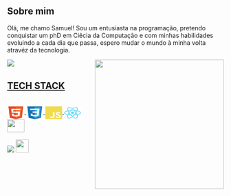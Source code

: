 ## Sobre mim

<div>
  <p>Olá, me chamo Samuel! Sou um entusiasta na programação, pretendo conquistar um phD em Ciêcia da Computação e com minhas habilidades evoluindo a cada dia que passa, espero mudar o mundo à minha volta atravéz da tecnologia.</p>
  <img src="https://camo.githubusercontent.com/4c8d92806e3c2322a2c390ffa0019c1d6f78a4d82108aa6946863ae362a763c8/68747470733a2f2f69322e77702e636f6d2f616c6c68746163636573732e696e666f2f77702d636f6e74656e742f75706c6f6164732f323031382f30332f70726f6772616d6d696e672e6769663f6669743d313238312532433731362673736c3d31" width="300px" height="300px" align="right">
</div>

<div align="left">
  <a href="https://github.com/samuelalmeidas">
  <img height="150em" src="https://github-readme-stats.vercel.app/api/top-langs/?username=samuelalmeidas&layout=compact&langs_count=7&theme=white"/>
</div>

## TECH STACK
<div style="display: inline_block"><br>
  <img align="center" alt="Samuel-HTML" height="30" width="40" src="https://raw.githubusercontent.com/devicons/devicon/master/icons/html5/html5-original.svg">
  <img align="center" alt="Samuel-CSS" height="30" width="40" src="https://raw.githubusercontent.com/devicons/devicon/master/icons/css3/css3-original.svg">
  <img align="center" alt="Samuel-Js" height="30" width="40" src="https://raw.githubusercontent.com/devicons/devicon/master/icons/javascript/javascript-plain.svg">
  <img align="center" alt="Samuel-React" height="30" width="40" src="https://raw.githubusercontent.com/devicons/devicon/master/icons/react/react-original.svg">
  <img  align="center" height="30" width="40" src="https://devicons.railway.app/i/git.svg">
</div>
 
<div><br/>
  <a href = "mailto:samuelmk33@gmail.com"><img src="<img src="https://camo.githubusercontent.com/571384769c09e0c66b45e39b5be70f68f552db3e2b2311bc2064f0d4a9f5983b/68747470733a2f2f696d672e736869656c64732e696f2f62616467652f476d61696c2d4431343833363f7374796c653d666f722d7468652d6261646765266c6f676f3d676d61696c266c6f676f436f6c6f723d7768697465" data-canonical-src="https://img.shields.io/badge/Gmail-D14836?style=for-the-badge&amp;logo=gmail&amp;logoColor=white" style="max-width: 100%;" target="_blank"></a>
  <a href="https://www.linkedin.com/in/samuel-almeida-483726202" target="_blank"><img src="https://i.stack.imgur.com/gVE0j.png" width="30px" height="30px" target="_blank"></a> 
</div>
  
